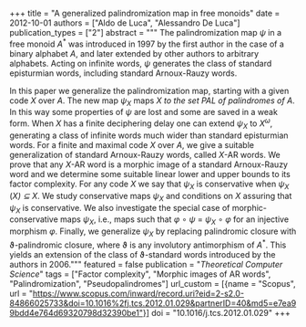 +++
title = "A generalized palindromization map in free monoids"
date = 2012-10-01
authors = ["Aldo de Luca", "Alessandro De Luca"]
publication_types = ["2"]
abstract = """
The palindromization map *ψ* in a free monoid *A*<sup>*</sup> was
introduced in 1997 by the first author in the case of a binary alphabet *A*, and
later extended by other authors to arbitrary alphabets. Acting on infinite
words, *ψ* generates the class of standard episturmian words, including standard
Arnoux-Rauzy words.

In this paper we generalize the palindromization map, starting with a given code
*X* over *A*. The new map *ψ<sub>X</sub>*  maps *X*<sup>*</sup> to the set *PAL*
of palindromes of *A*<sup>*</sup>. In this way some properties of *ψ* are lost
and some are saved in a weak form. When *X* has a finite deciphering delay one
can extend *ψ<sub>X</sub>* to *X<sup>ω</sup>*, generating a class of infinite
words much wider than standard episturmian words. For a finite and maximal code
*X* over *A*, we give a suitable generalization of standard Arnoux-Rauzy words,
called *X*-AR words. We prove that any *X*-AR word is a morphic image of a
standard Arnoux-Rauzy word and we determine some suitable linear lower and upper
bounds to its factor complexity. For any code *X* we say that *ψ<sub>X</sub>* is
conservative when *ψ<sub>X</sub>* (*X*<sup>*</sup>) ⊆ *X*<sup>*</sup>. We study
conservative maps *ψ<sub>X</sub>* and conditions on *X* assuring that
*ψ<sub>X</sub>* is conservative. We also investigate the special case of
morphic-conservative maps *ψ<sub>X</sub>*, i.e., maps such that
*φ* ∘ *ψ* = *ψ<sub>X</sub>* ∘ *φ* for an injective morphism *φ*. Finally, we
generalize *ψ<sub>X</sub>* by replacing palindromic closure  with ϑ-palindromic
closure, where ϑ is any involutory antimorphism of *A*<sup>*</sup>. This yields
an extension of the class of ϑ-standard words introduced by the authors in
2006."""
featured = false
publication = "*Theoretical Computer Science*"
tags = ["Factor complexity", "Morphic images of AR words", "Palindromization", "Pseudopalindromes"]
url_custom = [{name = "Scopus", url = "https://www.scopus.com/inward/record.uri?eid=2-s2.0-84866025733&doi=10.1016%2fj.tcs.2012.01.029&partnerID=40&md5=e7ea99bdd4e764d69320798d32390be1"}]
doi = "10.1016/j.tcs.2012.01.029"
+++
